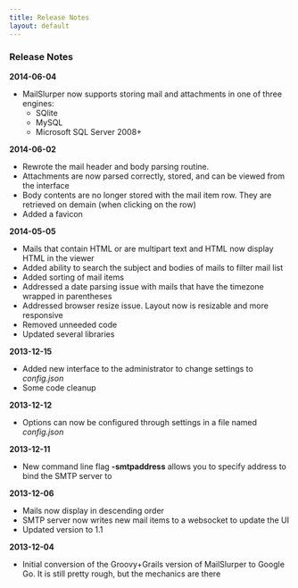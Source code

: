 ```yaml
---
title: Release Notes
layout: default
---
```


### Release Notes

**2014-06-04**
* MailSlurper now supports storing mail and attachments in one of three engines:
   * SQlite
   * MySQL
   * Microsoft SQL Server 2008+

**2014-06-02**
* Rewrote the mail header and body parsing routine.
* Attachments are now parsed correctly, stored, and can be viewed from the interface
* Body contents are no longer stored with the mail item row. They are retrieved on demain (when clicking on the row)
* Added a favicon

**2014-05-05**
* Mails that contain HTML or are multipart text and HTML now display HTML in the viewer
* Added ability to search the subject and bodies of mails to filter mail list
* Added sorting of mail items
* Addressed a date parsing issue with mails that have the timezone wrapped in parentheses
* Addressed browser resize issue. Layout now is resizable and more responsive
* Removed unneeded code
* Updated several libraries

**2013-12-15**
* Added new interface to the administrator to change settings to *config.json*
* Some code cleanup

**2013-12-12**
* Options can now be configured through settings in a file named *config.json*

**2013-12-11**
* New command line flag **-smtpaddress** allows you to specify address to bind the SMTP server to

**2013-12-06**
* Mails now display in descending order
* SMTP server now writes new mail items to a websocket to update the UI
* Updated version to 1.1

**2013-12-04**
* Initial conversion of the Groovy+Grails version of MailSlurper to Google Go. It is still pretty rough, but the mechanics are there

